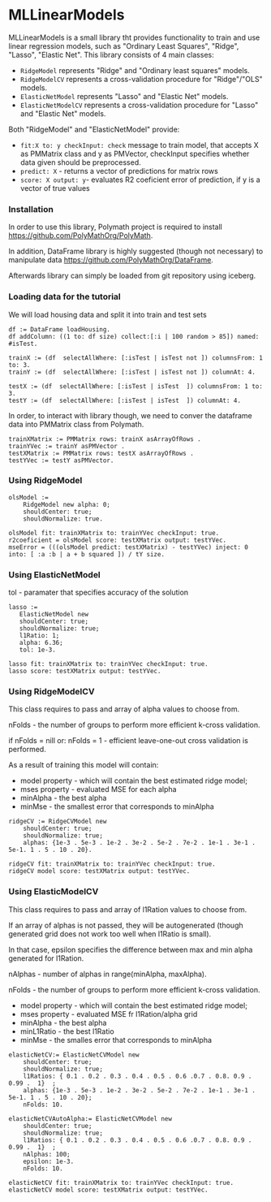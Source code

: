 # MLLinearModels

MLLinearModels is a small library tht provides functionality to train and use linear regression models, such as "Ordinary Least Squares", "Ridge", "Lasso", "Elastic Net".
This library consists of 4 main classes: 
* `RidgeModel` represents "Ridge" and "Ordinary least squares" models.
* `RidgeModelCV` represents a cross-validation procedure for "Ridge"/"OLS" models.
* `ElasticNetModel` represents "Lasso" and "Elastic Net" models.
* `ElasticNetModelCV` represents a cross-validation procedure for "Lasso" and "Elastic Net" models.

Both "RidgeModel" and "ElasticNetModel" provide:
* `fit:X to: y checkInput: check` message to train model, that accepts X as PMMatrix class and y as PMVector, checkInput specifies whether data given should be preprocessed.
* `predict: X` - returns a vector of predictions for matrix rows
* `score: X output: y`- evaluates R2 coeficient error of prediction, if y is a vector of true values

### Installation
In order to use this library, Polymath project is required to install https://github.com/PolyMathOrg/PolyMath.

In addition, DataFrame library is highly suggested (though not necessary) to manipulate data https://github.com/PolyMathOrg/DataFrame.

Afterwards library can simply be loaded from git repository using iceberg.

### Loading data for the tutorial
We will load housing data and split it into train and test sets
```smalltalk
df := DataFrame loadHousing.
df addColumn: ((1 to: df size) collect:[:i | 100 random > 85]) named: #isTest.
 
trainX := (df  selectAllWhere: [:isTest | isTest not ]) columnsFrom: 1 to: 3.
trainY := (df  selectAllWhere: [:isTest | isTest not ]) columnAt: 4.
 
testX := (df  selectAllWhere: [:isTest | isTest  ]) columnsFrom: 1 to: 3.
testY := (df  selectAllWhere: [:isTest | isTest  ]) columnAt: 4.
```
In order, to interact with library though, we need to conver the dataframe data into PMMatrix class from Polymath.
```smalltalk
trainXMatrix := PMMatrix rows: trainX asArrayOfRows .
trainYVec := trainY asPMVector .
testXMatrix := PMMatrix rows: testX asArrayOfRows .
testYVec := testY asPMVector.
```
### Using RidgeModel
```smalltalk
olsModel :=
    RidgeModel new alpha: 0;
    shouldCenter: true;
    shouldNormalize: true.
 
olsModel fit: trainXMatrix to: trainYVec checkInput: true.
r2coeficient = olsModel score: testXMatrix output: testYVec.
mseError = (((olsModel predict: testXMatrix) - testYVec) inject: 0 into: [ :a :b | a + b squared ]) / tY size.
```

### Using ElasticNetModel
tol - paramater that specifies accuracy of the solution
```smalltalk
lasso := 
   ElasticNetModel new 
   shouldCenter: true;
   shouldNormalize: true;
   l1Ratio: 1;
   alpha: 6.36;
   tol: 1e-3.
   
lasso fit: trainXMatrix to: trainYVec checkInput: true.
lasso score: testXMatrix output: testYVec.
```
### Using RidgeModelCV
This class requires to pass and array of alpha values to choose from. 

nFolds - the number of groups to perform more efficient k-cross validation. 

if nFolds = nill or: nFolds = 1 - efficient leave-one-out cross validation is performed.

As a result of training this model will contain:
* model property - which will contain the best estimated ridge model;
* mses property - evaluated MSE for each alpha
* minAlpha - the best alpha 
* minMse - the smallest error that corresponds to minAlpha 
```smalltalk
ridgeCV := RidgeCVModel new
    shouldCenter: true;
    shouldNormalize: true;
    alphas: {1e-3 . 5e-3 . 1e-2 . 3e-2 . 5e-2 . 7e-2 . 1e-1 . 3e-1 .  5e-1. 1 . 5 . 10 . 20}.
    
ridgeCV fit: trainXMatrix to: trainYVec checkInput: true.
ridgeCV model score: testXMatrix output: testYVec.
```
    
### Using ElasticModelCV
This class requires to pass and array of l1Ration values to choose from.

If an array of alphas is not passed, they will be autogenerated (though generated grid does not work too well when l1Ratio is small).

In that case, epsilon specifies the difference between max and min alpha generated for l1Ration. 

nAlphas - number of alphas in range(minAlpha, maxAlpha).

nFolds - the number of groups to perform more efficient k-cross validation. 
* model property - which will contain the best estimated ridge model;
* mses property - evaluated MSE fr l1Ration/alpha grid
* minAlpha - the best alpha 
* minL1Ratio - the best l1Ratio
* minMse - the smalles error that corresponds to minAlpha 
```smalltalk
elasticNetCV:= ElasticNetCVModel new
    shouldCenter: true;
    shouldNormalize: true;
    l1Ratios: { 0.1 . 0.2 . 0.3 . 0.4 . 0.5 . 0.6 .0.7 . 0.8. 0.9 . 0.99 .  1}  ;
    alphas: {1e-3 . 5e-3 . 1e-2 . 3e-2 . 5e-2 . 7e-2 . 1e-1 . 3e-1 .  5e-1. 1 . 5 . 10 . 20};
    nFolds: 10.
    
elasticNetCVAutoAlpha:= ElasticNetCVModel new
    shouldCenter: true;
    shouldNormalize: true;
    l1Ratios: { 0.1 . 0.2 . 0.3 . 0.4 . 0.5 . 0.6 .0.7 . 0.8. 0.9 . 0.99 .  1}  ;
    nAlphas: 100;
    epsilon: 1e-3.
    nFolds: 10.  
    
elasticNetCV fit: trainXMatrix to: trainYVec checkInput: true.
elasticNetCV model score: testXMatrix output: testYVec.
```
